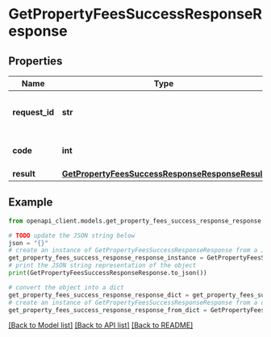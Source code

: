 # GetPropertyFeesSuccessResponseResponse


## Properties

Name | Type | Description | Notes
------------ | ------------- | ------------- | -------------
**request_id** | **str** | An arbitrary value sent with the request | 
**code** | **int** | Success response code | 
**result** | [**GetPropertyFeesSuccessResponseResponseResult**](GetPropertyFeesSuccessResponseResponseResult.md) |  | 

## Example

```python
from openapi_client.models.get_property_fees_success_response_response import GetPropertyFeesSuccessResponseResponse

# TODO update the JSON string below
json = "{}"
# create an instance of GetPropertyFeesSuccessResponseResponse from a JSON string
get_property_fees_success_response_response_instance = GetPropertyFeesSuccessResponseResponse.from_json(json)
# print the JSON string representation of the object
print(GetPropertyFeesSuccessResponseResponse.to_json())

# convert the object into a dict
get_property_fees_success_response_response_dict = get_property_fees_success_response_response_instance.to_dict()
# create an instance of GetPropertyFeesSuccessResponseResponse from a dict
get_property_fees_success_response_response_from_dict = GetPropertyFeesSuccessResponseResponse.from_dict(get_property_fees_success_response_response_dict)
```
[[Back to Model list]](../README.md#documentation-for-models) [[Back to API list]](../README.md#documentation-for-api-endpoints) [[Back to README]](../README.md)


